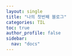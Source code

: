 ```yaml
---
layout: single
title: "나의 첫번째 블로그"
categories: TIL
toc: true
author_profile: false
sidebar:
  nav: "docs"
---
```

